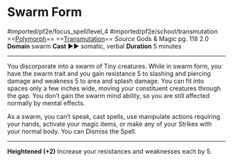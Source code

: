 # Swarm Form
#imported/pf2e/focus_spell/level_4 #imported/pf2e/school/transmutation 
==[Polymorph](polymorph.md)== ==[Transmutation](transmutation.md)==
*Source* Gods & Magic pg. 118 2.0
**Domain** swarm
**Cast** ►► somatic, verbal
**Duration** 5 minutes

---
You discorporate into a swarm of Tiny creatures. While in swarm form, you have the swarm trait and you gain resistance 5 to slashing and piercing damage and weakness 5 to area and splash damage. You can fit into spaces only a few inches wide, moving your constituent creatures through the gap. You don’t gain the swarm mind ability, so you are still affected normally by mental effects.

As a swarm, you can’t speak, cast spells, use manipulate actions requiring your hands, activate your magic items, or make any of your Strikes with your normal body. You can Dismiss the Spell.

<hr>

**Heightened (+2)** Increase your resistances and weaknesses each by 5.